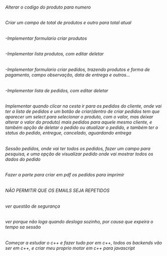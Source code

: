 ###### Alterar o codigo do produto para numero
###### Criar um campo de total de produtos e outro para total atual

###### -Implementar formulario criar produtos
###### -Implementar lista produtos, com editar deletar
###### -Implementar formulario criar pedidos, trazendo produtos e forma de pagamento, campo observação, data de entrega e outros...
###### -Implementar lista de pedidos, com editar deletar

###### Implementar quando clicar na cesta ir para os pedidos do cliente, onde vai ter a lista de pedidos e um botão de criar(dentro de criar pedidos tem que aparecer um select para selecionar o produto, com o valor, mas deixar alterar o valor do produto) mais pedidos para aquele mesmo cliente, e também opção de deletar o pedido ou atualizar o pedido, e também ter o status do pedido, entregue, cancelado, aguardando entrega

###### Sessão pedidos, onde vai ter todos os pedidos, fazer um campo para pesquisa, e uma opção de visualizar pedido onde vai mostrar todos os dados do pedido

###### Fazer a parte para criar em pdf os pedidos para imprimir

###### NÃO PERMITIR QUE OS EMAILS SEJA REPETIDOS

###### ver questão de segurança

###### ver porque não loga quando desloga sozinho, por causa que expeira o tempo sa sessão

###### Começar a estudar o c++ e fazer tudo por em c++, todos os backends vão ser em c++, e criar meu proprio motor em c++ para javascript
